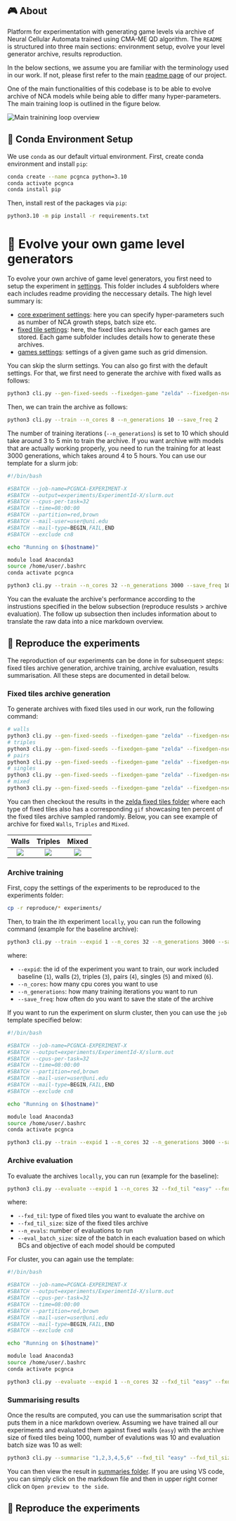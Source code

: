 ## :video_game: About
Platform for experimentation with generating game levels via archive of Neural Cellular Automata trained using CMA-ME QD algorithm. The `README`
is structured into three main sections: environment setup, evolve your level generator archive, results reproduction. 

In the below sections, we assume you are familiar with the terminology used in our work. If not, please first refer to the main [readme page](https://github.com/Interactive-NCA) of our project.

One of the main functionalities of this codebase is to be able to evolve archive of NCA models while being able to differ many hyper-parameters. The main training loop is outlined in the figure below.

![Main trainining loop overview](assets/readme/training_overview_short.png)

## :snake: Conda Environment Setup
We use `conda` as our default virtual environment. First, create conda environment and install `pip`:

```bash
conda create --name pcgnca python=3.10
conda activate pcgnca
conda install pip
```

Then, install rest of the packages via `pip`:

```bash
python3.10 -m pip install -r requirements.txt
```

# :bug: Evolve your own game level generators
To evolve your own archive of game level generators, you first need to setup the experiment in [settings](settings/). This folder includes 4 subfolders where each includes readme providing the neccessary details. 
The high level summary is:

- [core experiment settings](settings/experiment/settings.json): here you can specify hyper-parameters such as number of NCA growth steps, batch size etc. 
- [fixed tile settings](settings/fixed_tiles/): here, the fixed tiles archives for each games are stored. Each game subfolder includes details how to generate these archives. 
- [games settings](settings/games/): settings of a given game such as grid dimension.

You can skip the slurm settings. You can also go first with the default settings. For that, we first need to generate the archive with fixed walls as follows:

```bash
python3 cli.py --gen-fixed-seeds --fixedgen-game "zelda" --fixedgen-nseeds 1000 --fixedgen-difficulty "easy"
```

Then, we can train the archive as follows:

```bash
python3 cli.py --train --n_cores 8 --n_generations 10 --save_freq 2
```

The number of training iterations (`--n_generations`) is set to 10 which should take around 3 to 5 min to train the archive. If you want archive with models that are actually working properly, you need 
to run the training for at least 3000 generations, which takes around 4 to 5 hours. You can use our template for a slurm job:

```bash
#!/bin/bash

#SBATCH --job-name=PCGNCA-EXPERIMENT-X
#SBATCH --output=experiments/ExperimentId-X/slurm.out
#SBATCH --cpus-per-task=32
#SBATCH --time=08:00:00
#SBATCH --partition=red,brown
#SBATCH --mail-user=user@uni.edu
#SBATCH --mail-type=BEGIN,FAIL,END
#SBATCH --exclude cn8

echo "Running on $(hostname)"

module load Anaconda3
source /home/user/.bashrc
conda activate pcgnca

python3 cli.py --train --n_cores 32 --n_generations 3000 --save_freq 100
```

You can the evaluate the archive's performance according to the instrustions specified in the below subsection (reproduce resulsts > archive evaluation). The follow up subsection then includes 
information about to translate the raw data into a nice markdown overview.

## :microscope: Reproduce the experiments
The reproduction of our experiments can be done in for subsequent steps: fixed tiles archive generation, archive training, archive evaluation, results summarisation. 
All these steps are documented in detail below.

### Fixed tiles archive generation
To generate archives with fixed tiles used in our work, run the following command:

```bash
# walls
python3 cli.py --gen-fixed-seeds --fixedgen-game "zelda" --fixedgen-nseeds 1000 --fixedgen-difficulty "easy"
# triples
python3 cli.py --gen-fixed-seeds --fixedgen-game "zelda" --fixedgen-nseeds 1000 --fixedgen-difficulty "all_special_random"
# pairs
python3 cli.py --gen-fixed-seeds --fixedgen-game "zelda" --fixedgen-nseeds 1000 --fixedgen-difficulty "two_special_random"
# singles
python3 cli.py --gen-fixed-seeds --fixedgen-game "zelda" --fixedgen-nseeds 1000 --fixedgen-difficulty "one_special_random"
# mixed
python3 cli.py --gen-fixed-seeds --fixedgen-game "zelda" --fixedgen-nseeds 1000 --fixedgen-difficulty "mixed"
```

You can then checkout the results in the [zelda fixed tiles folder](settings/fixed_tiles/zelda/) where each type of fixed tiles also has a corresponding `gif` showcasing ten percent of the fixed tiles archive sampled randomly. Below, you can see example of archive for fixed `Walls`, `Triples` and `Mixed`.

| Walls            |   Triples        |   Mixed          |
|:----------------:|:----------------:|:----------------:|
| ![](assets/readme/easy_1000.gif) | ![](assets/readme/all_special_random_1000.gif) | ![](assets/readme/mixed_1000.gif)

### Archive training

First, copy the settings of the experiments to be reproduced to the experiments folder:

```bash
cp -r reproduce/* experiments/
```

Then, to train the ith experiment `locally`, you can run the following command (example for the baseline archive):

```bash
python3 cli.py --train --expid 1 --n_cores 32 --n_generations 3000 --save_freq 100
```

where:
- `--expid`: the id of the experiment you want to train, our work included baseline (`1`), walls (`2`), triples (`3`), pairs (`4`), singles (`5`) and mixed (`6`).
- `--n_cores`: how many cpu cores you want to use
- `--n_generations`: how many training iterations you want to run
- `--save_freq`: how often do you want to save the state of the archive

If you want to run the experiment on slurm cluster, then you can use the `job` template specified below:

```bash
#!/bin/bash

#SBATCH --job-name=PCGNCA-EXPERIMENT-X
#SBATCH --output=experiments/ExperimentId-X/slurm.out
#SBATCH --cpus-per-task=32
#SBATCH --time=08:00:00
#SBATCH --partition=red,brown
#SBATCH --mail-user=user@uni.edu
#SBATCH --mail-type=BEGIN,FAIL,END
#SBATCH --exclude cn8

echo "Running on $(hostname)"

module load Anaconda3
source /home/user/.bashrc
conda activate pcgnca

python3 cli.py --train --expid 1 --n_cores 32 --n_generations 3000 --save_freq 100
```

### Archive evaluation
To evaluate the archives `locally`, you can run (example for the baseline):

```bash
python3 cli.py --evaluate --expid 1 --n_cores 32 --fxd_til "easy" --fxd_til_size 1000 --n_evals 10 --eval_batch_size 10
```

where:
- `--fxd_til`: type of fixed tiles you want to evaluate the archive on
- `--fxd_til_size`: size of the fixed tiles archive
- `--n_evals`: number of evaluations to run
- `--eval_batch_size`: size of the batch in each evaluation based on which BCs and objective of each model should be computed

For cluster, you can again use the template:

```bash
#!/bin/bash

#SBATCH --job-name=PCGNCA-EXPERIMENT-X
#SBATCH --output=experiments/ExperimentId-X/slurm.out
#SBATCH --cpus-per-task=32
#SBATCH --time=08:00:00
#SBATCH --partition=red,brown
#SBATCH --mail-user=user@uni.edu
#SBATCH --mail-type=BEGIN,FAIL,END
#SBATCH --exclude cn8

echo "Running on $(hostname)"

module load Anaconda3
source /home/user/.bashrc
conda activate pcgnca

python3 cli.py --evaluate --expid 1 --n_cores 32 --fxd_til "easy" --fxd_til_size 1000 --n_evals 10 --eval_batch_size 10
```

### Summarising results
Once the results are computed, you can use the summarisation script that puts them in a nice markdown overiew. Assuming we have trained all our experiments and 
evaluated them against fixed walls (`easy`) with the archive size of fixed tiles being 1000, number of evalutions was 10 and evaluation batch size was 10 as well:

```bash
python3 cli.py --summarise "1,2,3,4,5,6" --fxd_til "easy" --fxd_til_size 1000 --n_evals 10 --eval_batch_size 10
```

You can then view the result in [summaries folder](summaries/). If you are using VS code, you can simply click on the markdown file and then in upper right corner click on
`Open preview to the side`.

## :microscope: Reproduce the experiments